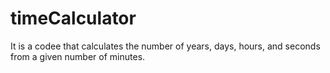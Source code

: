 # timeCalculator
It is a codee that calculates the number of years, days, hours, and seconds from a given number of minutes.